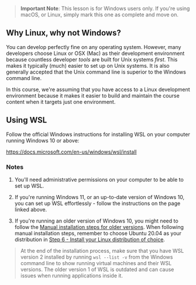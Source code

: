 > **Important Note**: This lesson is for Windows users only. If you're using macOS, or Linux, simply mark this one as complete and move on.

## Why Linux, why not Windows?

You can develop perfectly fine on any operating system. However, many developers choose Linux or OSX (Mac) as their development environment because countless developer _tools_ are built for Unix systems _first_. This makes it typically (much) easier to set up on Unix systems. It is also generally accepted that the Unix command line is superior to the Windows command line.

In this course, we're assuming that you have access to a Linux development environment because it makes it easier to build and maintain the course content when it targets just one environment.


## Using WSL

Follow the official Windows instructions for installing WSL on your computer running Windows 10 or above:

https://docs.microsoft.com/en-us/windows/wsl/install

### Notes

1. You'll need administrative permissions on your computer to be able to set up WSL.

2. If you're running Windows 11, or an up-to-date version of Windows 10, you can set up WSL effortlessly - follow the instructions on the page linked above.

3. If you're running an older version of Windows 10, you might need to follow the [Manual installation steps for older versions](https://docs.microsoft.com/en-us/windows/wsl/install-manual). When following manual installation steps, remember to choose Ubuntu 20.04 as your distribution in [Step 6 - Install your Linux distribution of choice](https://docs.microsoft.com/en-us/windows/wsl/install-manual#step-6---install-your-linux-distribution-of-choice).

> At the end of the installation process, make sure that you have WSL version 2 installed by running `wsl --list -v` from the Windows command line to show running virtual machines and their WSL versions. The older version 1 of WSL is outdated and can cause issues when running applications inside it.